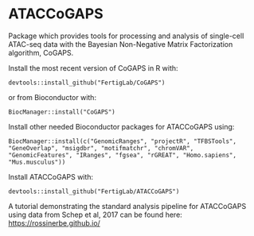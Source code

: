 # ATACCoGAPS

Package which provides tools for processing and analysis of single-cell ATAC-seq data with the Bayesian Non-Negative Matrix Factorization algorithm, CoGAPS.

Install the most recent version of CoGAPS in R with:

```
devtools::install_github("FertigLab/CoGAPS")
```

or from Bioconductor with:

```
BiocManager::install("CoGAPS")
```

Install other needed Bioconductor packages for ATACCoGAPS using:

```
BiocManager::install(c("GenomicRanges", "projectR", "TFBSTools", "GeneOverlap", "msigdbr", "motifmatchr", "chromVAR", "GenomicFeatures", "IRanges", "fgsea", "rGREAT", "Homo.sapiens", "Mus.musculus"))
```

Install ATACCoGAPS with:

```
devtools::install_github("FertigLab/ATACCoGAPS")
```

A tutorial demonstrating the standard analysis pipeline for ATACCoGAPS using data from Schep et al, 2017 can be found here: https://rossinerbe.github.io/
